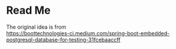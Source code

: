 # Read Me

The original idea is from  
https://boottechnologies-ci.medium.com/spring-boot-embedded-postgresql-database-for-testing-31fcebaaccff